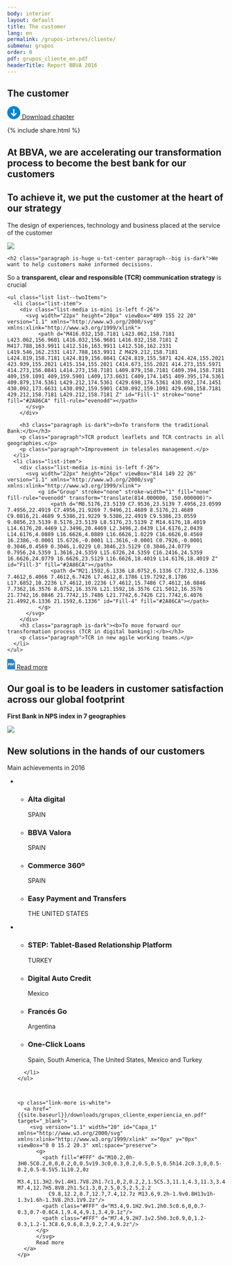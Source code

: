 ```yaml
---
body: interior
layout: default
title: The customer
lang: en
permalink: /grupos-interes/cliente/
submenu: grupos
order: 0
pdf: grupos_cliente_en.pdf
headerTitle: Report BBVA 2016
---
```


<section class="principal"  data-parallax="scroll" data-speed=".4" data-image-src="{{site.baseurl}}/images/bg-cliente.png">
  <div class="section-header section-header--strategy">
    <h1>The customer</h1>
  </div>
</section>

<section class="section-option">
  <div class="container container--small u-flex u-space-between">
    <p class="download-option">
      <a href="{{site.baseurl}}/downloads/{{ page.pdf }}" target="_blank">
        <svg width="30px" height="30px" viewBox="-7 -1741 30 30" version="1.1" xmlns="http://www.w3.org/2000/svg" xmlns:xlink="http://www.w3.org/1999/xlink">
          <path d="M8,-1741 C-0.318181818,-1741 -7,-1734.31818 -7,-1726 C-7,-1717.68182 -0.318181818,-1711 8,-1711 C16.3181818,-1711 23,-1717.68182 23,-1726 C23,-1734.31818 16.3181818,-1741 8,-1741 Z M14.6136364,-1723.47727 L8.47727273,-1717.34091 C8.34090909,-1717.20455 8.13636364,-1717.13636 8,-1717.13636 C7.79545455,-1717.13636 7.65909091,-1717.20455 7.52272727,-1717.34091 L1.38636364,-1723.47727 C1.25,-1723.61364 1.18181818,-1723.75 1.18181818,-1723.95455 C1.18181818,-1724.15909 1.25,-1724.29545 1.38636364,-1724.43182 L2.34090909,-1725.38636 C2.61363636,-1725.65909 3.02272727,-1725.65909 3.29545455,-1725.38636 L6.02272727,-1722.65909 C6.22727273,-1722.45455 6.63636364,-1722.59091 6.63636364,-1722.93182 L6.63636364,-1734.18182 C6.63636364,-1734.59091 6.90909091,-1734.86364 7.31818182,-1734.86364 L8.68181818,-1734.86364 C9.09090909,-1734.86364 9.36363636,-1734.59091 9.36363636,-1734.18182 L9.36363636,-1722.86364 C9.36363636,-1722.59091 9.70454545,-1722.38636 9.97727273,-1722.59091 L12.7045455,-1725.31818 C12.9772727,-1725.59091 13.3863636,-1725.59091 13.6590909,-1725.31818 L14.6136364,-1724.36364 C14.75,-1724.22727 14.8181818,-1724.09091 14.8181818,-1723.88636 C14.8181818,-1723.75 14.75,-1723.61364 14.6136364,-1723.47727 Z" id="Shape" stroke="none" fill="#0085D3" fill-rule="evenodd"></path>
        </svg>
        Download chapter
      </a>
    </p>
    {% include share.html %}


  </div>
</section>

<section class="section section--blue section--piramids">
  <div class="container container--small">
    <h2 class="txt-cite u-txt-center">At BBVA, we are
accelerating our
transformation
process to
become the best
bank for our
customers</h2>
  </div>
</section>
<section class="section section--client">
  <div class="container container--small">
    <h2 class="u-txt-center title-section title-section--inside">To achieve it, we put the customer at the heart of our strategy</h2>
    <p class="paragraph is-huge u-txt-center paragraph--big">The design of experiences,
technology and business placed at the
service of the customer</p>
  </div>
</section>

<section class="section section--grey">
  <div class="container container--small">
    <div class="section-media section-media--negocio">
      <a href="{{site.baseurl}}/downloads/grupos_cliente_experiencia_en.pdf"  target="_blank">
        <img style="max-width: 710px;" src="{{site.baseurl}}/images/negocio-graphic-eng.svg" />
      </a>
    </div>

    <h2 class="paragraph is-huge u-txt-center paragraph--big is-dark">We want to help customers make informed decisions.
So a <b>transparent, clear and responsible (TCR)
communication strategy</b> is crucial</h2>

    <ul class="list list--twoItems">
      <li class="list-item">
        <div class="list-media is-mini is-left f-26">
          <svg width="22px" height="20px" viewBox="409 155 22 20" version="1.1" xmlns="http://www.w3.org/2000/svg" xmlns:xlink="http://www.w3.org/1999/xlink">
              <path d="M416.032,158.7181 L423.062,158.7181 L423.062,156.9601 L416.032,156.9601 L416.032,158.7181 Z M417.788,163.9911 L412.516,163.9911 L412.516,162.2331 L419.546,162.2331 L417.788,163.9911 Z M429.212,158.7181 L424.819,158.7181 L424.819,156.0841 C424.819,155.5871 424.424,155.2021 423.939,155.2021 L415.154,155.2021 C414.673,155.2021 414.273,155.5971 414.273,156.0841 L414.273,158.7181 L409.879,158.7181 C409.394,158.7181 409,159.1091 409,159.5901 L409,173.6631 C409,174.1451 409.395,174.5361 409.879,174.5361 L429.212,174.5361 C429.698,174.5361 430.092,174.1451 430.092,173.6631 L430.092,159.5901 C430.092,159.1091 429.698,158.7181 429.212,158.7181 L429.212,158.7181 Z" id="Fill-1" stroke="none" fill="#2A86CA" fill-rule="evenodd"></path>
          </svg>
        </div>

        <h3 class="paragraph is-dark"><b>To transform the traditional Bank:</b></h3>
        <p class="paragraph">TCR product leaflets and TCR contracts in all geographies.</p>
        <p class="paragraph">Improvement in telesales management.</p>
      </li>
      <li class="list-item">
        <div class="list-media is-mini is-left f-26">
          <svg width="22px" height="26px" viewBox="814 149 22 26" version="1.1" xmlns="http://www.w3.org/2000/svg" xmlns:xlink="http://www.w3.org/1999/xlink">
              <g id="Group" stroke="none" stroke-width="1" fill="none" fill-rule="evenodd" transform="translate(814.000000, 150.000000)">
                  <path d="M8.5176,23.5139 C7.9536,23.5139 7.4956,23.0599 7.4956,22.4919 C7.4956,21.9269 7.9496,21.4689 8.5176,21.4689 C9.0816,21.4689 9.5386,21.9229 9.5386,22.4919 C9.5386,23.0559 9.0856,23.5139 8.5176,23.5139 L8.5176,23.5139 Z M14.6176,18.4019 L14.6176,20.4469 L2.3496,20.4469 L2.3496,2.0439 L14.6176,2.0439 L14.6176,4.0889 L16.6626,4.0889 L16.6626,1.0229 C16.6626,0.4569 16.2386,-0.0001 15.6726,-0.0001 L1.3616,-0.0001 C0.7926,-0.0001 0.3046,0.4569 0.3046,1.0229 L0.3046,23.5129 C0.3046,24.0779 0.7956,24.5359 1.3616,24.5359 L15.6726,24.5359 C16.2416,24.5359 16.6626,24.0779 16.6626,23.5129 L16.6626,18.4019 L14.6176,18.4019 Z" id="Fill-3" fill="#2A86CA"></path>
                  <path d="M21.1592,6.1336 L8.0752,6.1336 C7.7332,6.1336 7.4612,6.4066 7.4612,6.7426 L7.4612,8.1786 L19.7292,8.1786 L17.6852,10.2236 L7.4612,10.2236 L7.4612,15.7486 C7.4612,16.0846 7.7362,16.3576 8.0752,16.3576 L21.1592,16.3576 C21.5012,16.3576 21.7742,16.0846 21.7742,15.7486 L21.7742,6.7426 C21.7742,6.4076 21.4992,6.1336 21.1592,6.1336" id="Fill-4" fill="#2A86CA"></path>
              </g>
          </svg>
        </div>
        <h3 class="paragraph is-dark"><b>To move forward our transformation process (TCR in digital banking):</b></h3>
        <p class="paragraph">TCR in new agile working teams.</p>
      </li>
    </ul>

   <p class="link-more">
      <a href="{{site.baseurl}}/downloads/grupos_cliente_tcr_en.pdf"  target="_blank">
    <svg version="1.1" id="Capa_1" xmlns="http://www.w3.org/2000/svg" xmlns:xlink="http://www.w3.org/1999/xlink" x="0px" y="0px" viewBox="0 0 15.2 20.3" style="enable-background:new 0 0 15.2 20.3;" xml:space="preserve" width="18">
        <style type="text/css">
          .st0{fill-rule:evenodd;clip-rule:evenodd;fill:#2E86C8;}
        </style>
        <g>
          <path class="st0" d="M10.2,0h-3H0.5C0.2,0,0,0.2,0,0.5v19.3c0,0.3,0.2,0.5,0.5,0.5h14.2c0.3,0,0.5-0.2,0.5-0.5V5.1L10.2,0z
             M3.4,11.3H2.9v1.4H1.7V8.2h1.7c1,0,2,0.2,2,1.5C5.3,11.1,4.3,11.3,3.4,11.3z M7.4,12.7H5.8V8.2h1.5c1.3,0,2.5,0.5,2.5,2.2
            C9.8,12.2,8.7,12.7,7.4,12.7z M13.6,9.2h-1.9v0.8H13v1h-1.3v1.6h-1.3V8.2h3.1V9.2z"></path>
          <path class="st0" d="M3.4,9.1H2.9v1.2h0.5c0.6,0,0.7-0.3,0.7-0.6C4.1,9.4,4,9.1,3.4,9.1z"></path>
          <path class="st0" d="M7.4,9.2H7.1v2.5h0.3c0.9,0,1.2-0.3,1.2-1.3C8.6,9.6,8.3,9.2,7.4,9.2z"></path>
        </g>
        </svg>
          Read more
      </a>
    </p>


  </div>
</section>


<section class="section">
  <div class="container container--small">
    <h2 class="u-txt-center title-section title-section--inside">Our goal is to be leaders in customer satisfaction across our global footprint</h2>
    <p class="paragraph is-l u-txt-center paragraph--big u-blue u-upperCase"><b>First Bank in NPS index in 7 geographies </b></p>
    <div class="section-media">
        <img src="{{site.baseurl}}/images/map-cliente-eng.svg" style="max-width: 710px;" />
    </div>
  </div>
</section>


<section class="section section--blue section--piramids">
  <div class="container container--small">
    <h2 class="u-txt-center title-section title-section--inside">New solutions in the hands of our customers</h2>
    <p class="paragraph is-l u-txt-center paragraph--big"> Main achievements in 2016</p>
    <ul class="list list--twoItems u-txt-center">
      <li class="list-item">
        <ul class="list-solutions">
          <li>
            <h3 class="list-solutionsTitle"><b>Alta digital</b></h3>
            <p class="list-solutionsCountry">SPAIN</p>
          </li>
          <li>
            <h3 class="list-solutionsTitle"><b>BBVA Valora</b></h3>
            <p class="list-solutionsCountry">SPAIN</p>
          </li>
          <li>
            <h3 class="list-solutionsTitle"><b>Commerce 360º</b></h3>
            <p class="list-solutionsCountry">SPAIN</p>
          </li>
          <li>
            <h3 class="list-solutionsTitle"><b>Easy Payment and Transfers</b></h3>
            <p class="list-solutionsCountry">THE UNITED STATES</p>
          </li>
        </ul>
      </li>
      <li class="list-item">
        <ul class="list-solutions">
          <li>
            <h3 class="list-solutionsTitle"><b>STEP:  Tablet-Based Relationship Platform</b></h3>
            <p class="list-solutionsCountry">TURKEY</p>
          </li>
          <li>
            <h3 class="list-solutionsTitle"><b>Digital Auto Credit</b></h3>
            <p class="list-solutionsCountry">Mexico</p>
          </li>
          <li>
            <h3 class="list-solutionsTitle"><b>Francés Go</b></h3>
            <p class="list-solutionsCountry">Argentina</p>
          </li>
          <li>
            <h3 class="list-solutionsTitle"><b>One-Click Loans</b></h3>
            <p class="list-solutionsCountry">Spain, South America, The United States, Mexico and Turkey</p>
          </li>
        </ul>

      </li>
    </ul>



    <p class="link-more is-white">
      <a href="{{site.baseurl}}/downloads/grupos_cliente_experiencia_en.pdf"  target="_blank">
        <svg version="1.1" width="20" id="Capa_1" xmlns="http://www.w3.org/2000/svg" xmlns:xlink="http://www.w3.org/1999/xlink" x="0px" y="0px" viewBox="0 0 15.2 20.3" xml:space="preserve">
          <g>
            <path fill="#FFF" d="M10.2,0h-3H0.5C0.2,0,0,0.2,0,0.5v19.3c0,0.3,0.2,0.5,0.5,0.5h14.2c0.3,0,0.5-0.2,0.5-0.5V5.1L10.2,0z
               M3.4,11.3H2.9v1.4H1.7V8.2h1.7c1,0,2,0.2,2,1.5C5.3,11.1,4.3,11.3,3.4,11.3z M7.4,12.7H5.8V8.2h1.5c1.3,0,2.5,0.5,2.5,2.2
              C9.8,12.2,8.7,12.7,7.4,12.7z M13.6,9.2h-1.9v0.8H13v1h-1.3v1.6h-1.3V8.2h3.1V9.2z"/>
            <path class="#FFF" d="M3.4,9.1H2.9v1.2h0.5c0.6,0,0.7-0.3,0.7-0.6C4.1,9.4,4,9.1,3.4,9.1z"/>
            <path class="#FFF" d="M7.4,9.2H7.1v2.5h0.3c0.9,0,1.2-0.3,1.2-1.3C8.6,9.6,8.3,9.2,7.4,9.2z"/>
          </g>
          </svg>
          Read more
      </a>
    </p>
  </div>
</section>
